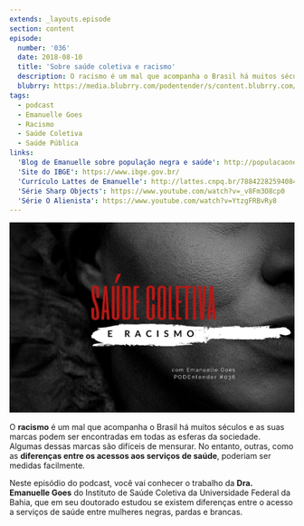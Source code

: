 ```yaml
---
extends: _layouts.episode
section: content
episode:
  number: '036'
  date: 2018-08-10
  title: 'Sobre saúde coletiva e racismo'
  description: O racismo é um mal que acompanha o Brasil há muitos séculos e as suas marcas podem ser encontradas em todas as esferas da sociedade. Algumas dessas marcas são difíceis de mensurar. No entanto, outras, como as diferenças entre os acessos aos serviços de saúde, poderiam ser medidas facilmente.
  blubrry: https://media.blubrry.com/podentender/s/content.blubrry.com/podentender/PODEntender_36.mp3
tags:
  - podcast
  - Emanuelle Goes
  - Racismo
  - Saúde Coletiva
  - Saúde Pública
links:
  'Blog de Emanuelle sobre população negra e saúde': http://populacaonegraesaude.blogspot.com/
  'Site do IBGE': https://www.ibge.gov.br/
  'Currículo Lattes de Emanuelle': http://lattes.cnpq.br/7884228259408443
  'Série Sharp Objects': https://www.youtube.com/watch?v=_v8Fm3O8cp0
  'Série O Alienista': https://www.youtube.com/watch?v=YtzgFRBvRy8
---
```


![Capa do episódio: Vacinação e Saúde Pública, com Rafaela Cavalcanti](/assets/images/episode/036/036-capa.jpg)

O **racismo** é um mal que acompanha o Brasil há muitos séculos e as suas marcas podem ser encontradas
em todas as esferas da sociedade. Algumas dessas marcas são difíceis de mensurar.
No entanto, outras, como as **diferenças entre os acessos aos serviços de saúde**, poderiam ser medidas facilmente.

Neste episódio do podcast, você vai conhecer o trabalho da **Dra. Emanuelle Goes** do
Instituto de Saúde Coletiva da Universidade Federal da Bahia, que em seu doutorado
estudou se existem diferenças entre o acesso a serviços de saúde entre mulheres negras, pardas e brancas.
